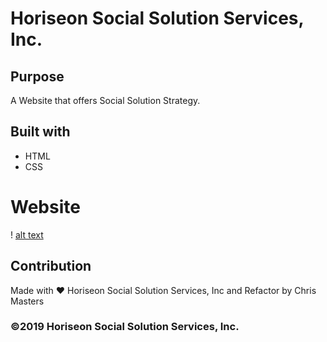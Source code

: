 # Horiseon Social Solution Services, Inc.

## Purpose
A Website that offers Social Solution Strategy.

## Built with
* HTML
* CSS

# Website
! [alt text](file:///Users/chrismasters/Desktop/projects/code-refactor/index.html)

## Contribution
Made with ❤️ Horiseon Social Solution Services, Inc and Refactor by Chris Masters

### ©2019 Horiseon Social Solution Services, Inc.
